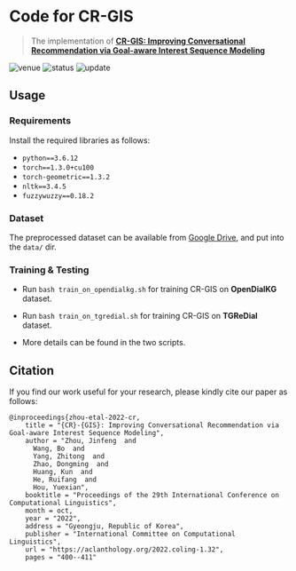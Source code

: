 
# Code for CR-GIS

> The implementation of [**CR-GIS: Improving Conversational Recommendation via Goal-aware Interest Sequence Modeling**](https://aclanthology.org/2022.coling-1.32/)

<img src="https://img.shields.io/badge/Venue-COLING--22-278ea5" alt="venue"/> <img src="https://img.shields.io/badge/Status-Accepted-success" alt="status"/> <img src="https://img.shields.io/badge/Last%20Updated-2022--12--03-2D333B" alt="update"/>

## Usage

### Requirements

Install the required libraries as follows:

- `python==3.6.12`
- `torch==1.3.0+cu100`
- `torch-geometric==1.3.2`
- `nltk==3.4.5`
- `fuzzywuzzy==0.18.2`

### Dataset 

The preprocessed dataset can be available from [Google Drive](https://drive.google.com/drive/folders/1Y1E84U1lllt2wQ7DDf9pbkN16_Jja-I9?usp=share_link), and put into the `data/` dir.

### Training & Testing

- Run `bash train_on_opendialkg.sh` for training CR-GIS on **OpenDialKG** dataset.

- Run `bash train_on_tgredial.sh` for training CR-GIS on **TGReDial** dataset.

- More details can be found in the two scripts.

## Citation

If you find our work useful for your research, please kindly cite our paper as follows:

```
@inproceedings{zhou-etal-2022-cr,
    title = "{CR}-{GIS}: Improving Conversational Recommendation via Goal-aware Interest Sequence Modeling",
    author = "Zhou, Jinfeng  and
      Wang, Bo  and
      Yang, Zhitong  and
      Zhao, Dongming  and
      Huang, Kun  and
      He, Ruifang  and
      Hou, Yuexian",
    booktitle = "Proceedings of the 29th International Conference on Computational Linguistics",
    month = oct,
    year = "2022",
    address = "Gyeongju, Republic of Korea",
    publisher = "International Committee on Computational Linguistics",
    url = "https://aclanthology.org/2022.coling-1.32",
    pages = "400--411"
```

